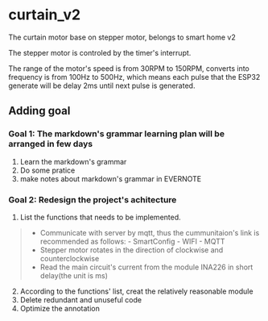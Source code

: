 # curtain_v2
The curtain motor base on stepper motor, belongs to smart home v2

The stepper motor is controled by the timer's interrupt. 

The range of the motor's speed is from 30RPM to 150RPM, converts into frequency is from 100Hz to 500Hz, which means each pulse that the ESP32 generate will be delay 2ms until next pulse is generated.


## Adding goal
### Goal 1: The markdown's grammar learning plan will be arranged in few days
1. Learn the markdown's grammar
2. Do some pratice
3. make notes about markdown's grammar in EVERNOTE

### Goal 2: Redesign the project's achitecture
1. List the functions that needs to be implemented.
> * Communicate with server by mqtt, thus the cummunitaion's link is recommended as follows:
    	- SmartConfig
    	- WIFI
    	- MQTT
> * Stepper motor rotates in the direction of clockwise and counterclockwise
> * Read the main circuit's current from the module INA226 in short delay(the unit is ms)
2. According to the functions' list, creat the relatively reasonable module
3. Delete redundant and unuseful code
4. Optimize the annotation

